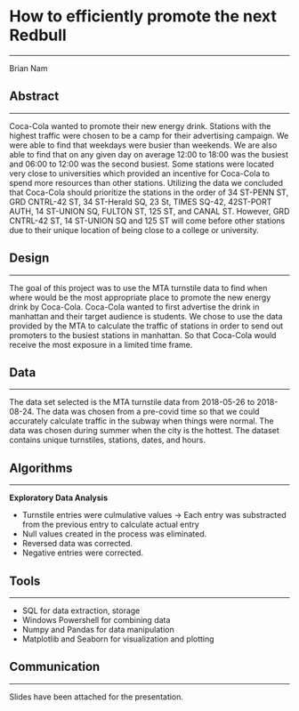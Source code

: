 # How to efficiently promote the next Redbull

---

Brian Nam

## Abstract

---

Coca-Cola wanted to promote their new energy drink. Stations with the highest traffic were chosen to be a camp for their advertising campaign. We were able to find that weekdays were busier than weekends. We are also able to find that on any given day on average 12:00 to 18:00 was the busiest and 06:00 to 12:00 was the second busiest. Some stations were located very close to universities which provided an incentive for Coca-Cola to spend more resources than other stations. Utilizing the data we concluded that Coca-Cola should prioritize the stations in the order of 34 ST-PENN ST, GRD CNTRL-42 ST, 34 ST-Herald SQ, 23 St, TIMES SQ-42, 42ST-PORT AUTH, 14 ST-UNION SQ, FULTON ST, 125 ST, and CANAL ST. However, GRD CNTRL-42 ST, 14 ST-UNION SQ and 125 ST will come before other stations due to their unique location of being close to a college or university.


## Design

---

The goal of this project was to use the MTA turnstile data to find when where would be the most appropriate place to promote the new energy drink by Coca-Cola. Coca-Cola wanted to first advertise the drink in manhattan and their target audience is students. We chose to use the data provided by the MTA to calculate the traffic of stations in order to send out promoters to the busiest stations in manhattan. So that Coca-Cola would receive the most exposure in a limited time frame.

## Data

---

The data set selected is the MTA turnstile data from 2018-05-26 to 2018-08-24. The data was chosen from a pre-covid time so that we could accurately calculate traffic in the subway when things were normal. The data was chosen during summer when the city is the hottest. The dataset contains unique turnstiles, stations, dates, and hours.

## Algorithms

---

**Exploratory Data Analysis**
- Turnstile entries were culmulative values -> Each entry was substracted from the previous entry to calculate actual entry
- Null values created in the process was eliminated.
- Reversed data was corrected.
- Negative entries were corrected.

## Tools

---

- SQL for data extraction, storage
- Windows Powershell for combining data
- Numpy and Pandas for data manipulation
- Matplotlib and Seaborn for visualization and plotting

## Communication

---

Slides have been attached for the presentation.
